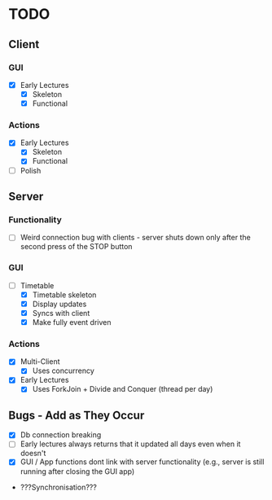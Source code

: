 # TODO
## Client
### GUI
- [X] Early Lectures
    - [X] Skeleton
    - [X] Functional

### Actions
- [X] Early Lectures
  - [X] Skeleton 
  - [X] Functional

- [ ] Polish

## Server
### Functionality
- [ ] Weird connection bug with clients - server shuts down only after the second press of the STOP button
### GUI
- [ ] Timetable
    - [X] Timetable skeleton
    - [X] Display updates
    - [X] Syncs with client
    - [X] Make fully event driven

### Actions
- [x] Multi-Client
  - [x] Uses concurrency 
- [X] Early Lectures
  - [X] Uses ForkJoin + Divide and Conquer (thread per day)

## Bugs - Add as They Occur
- [X] Db connection breaking
- [ ] Early lectures always returns that it updated all days even when it doesn't
- [X] GUI / App functions dont link with server functionality (e.g., server is still running after closing the GUI app)

- ???Synchronisation???